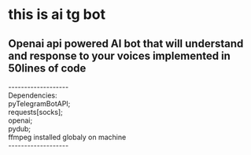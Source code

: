 <h1>this is ai tg bot </h1>
<h2>Openai api powered AI bot that will understand and response to your voices implemented in 50lines of code</h2>
-------------------<br />
Dependencies:<br />
pyTelegramBotAPI;<br />
requests[socks];<br />
openai;<br />
pydub;<br />
ffmpeg installed globaly on machine<br />
-------------------<br />
	
